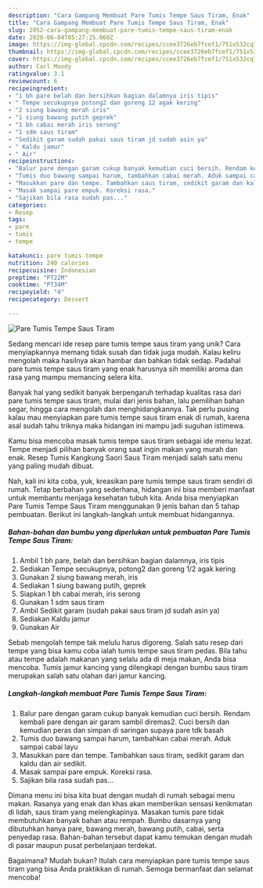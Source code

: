 ```yaml
---
description: "Cara Gampang Membuat Pare Tumis Tempe Saus Tiram, Enak"
title: "Cara Gampang Membuat Pare Tumis Tempe Saus Tiram, Enak"
slug: 2052-cara-gampang-membuat-pare-tumis-tempe-saus-tiram-enak
date: 2020-06-04T05:27:25.060Z
image: https://img-global.cpcdn.com/recipes/ccee3726eb7fcef1/751x532cq70/pare-tumis-tempe-saus-tiram-foto-resep-utama.jpg
thumbnail: https://img-global.cpcdn.com/recipes/ccee3726eb7fcef1/751x532cq70/pare-tumis-tempe-saus-tiram-foto-resep-utama.jpg
cover: https://img-global.cpcdn.com/recipes/ccee3726eb7fcef1/751x532cq70/pare-tumis-tempe-saus-tiram-foto-resep-utama.jpg
author: Carl Moody
ratingvalue: 3.1
reviewcount: 6
recipeingredient:
- "1 bh pare belah dan bersihkan bagian dalamnya iris tipis"
- " Tempe secukupnya potong2 dan goreng 12 agak kering"
- "2 siung bawang merah iris"
- "1 siung bawang putih geprek"
- "1 bh cabai merah iris serong"
- "1 sdm saus tiram"
- "Sedikit garam sudah pakai saus tiram jd sudah asin ya"
- " Kaldu jamur"
- " Air"
recipeinstructions:
- "Balur pare dengan garam cukup banyak kemudian cuci bersih. Rendam kembali pare dengan air garam sambil diremas2. Cuci bersih dan kemudian peras dan simpan di saringan supaya pare tdk basah"
- "Tumis duo bawang sampai harum, tambahkan cabai merah. Aduk sampai cabai layu"
- "Masukkan pare dan tempe. Tambahkan saus tiram, sedikit garam dan kaldu dan air sedikit."
- "Masak sampai pare empuk. Koreksi rasa."
- "Sajikan bila rasa sudah pas..."
categories:
- Resep
tags:
- pare
- tumis
- tempe

katakunci: pare tumis tempe 
nutrition: 240 calories
recipecuisine: Indonesian
preptime: "PT22M"
cooktime: "PT34M"
recipeyield: "4"
recipecategory: Dessert

---
```



![Pare Tumis Tempe Saus Tiram](https://img-global.cpcdn.com/recipes/ccee3726eb7fcef1/751x532cq70/pare-tumis-tempe-saus-tiram-foto-resep-utama.jpg)

Sedang mencari ide resep pare tumis tempe saus tiram yang unik? Cara menyiapkannya memang tidak susah dan tidak juga mudah. Kalau keliru mengolah maka hasilnya akan hambar dan bahkan tidak sedap. Padahal pare tumis tempe saus tiram yang enak harusnya sih memiliki aroma dan rasa yang mampu memancing selera kita.

Banyak hal yang sedikit banyak berpengaruh terhadap kualitas rasa dari pare tumis tempe saus tiram, mulai dari jenis bahan, lalu pemilihan bahan segar, hingga cara mengolah dan menghidangkannya. Tak perlu pusing kalau mau menyiapkan pare tumis tempe saus tiram enak di rumah, karena asal sudah tahu triknya maka hidangan ini mampu jadi suguhan istimewa.

Kamu bisa mencoba masak tumis tempe saus tiram sebagai ide menu lezat. Tempe menjadi pilihan banyak orang saat ingin makan yang murah dan enak. Resep Tumis Kangkung Saori Saus Tiram menjadi salah satu menu yang paling mudah dibuat.


Nah, kali ini kita coba, yuk, kreasikan pare tumis tempe saus tiram sendiri di rumah. Tetap berbahan yang sederhana, hidangan ini bisa memberi manfaat untuk membantu menjaga kesehatan tubuh kita. Anda bisa menyiapkan Pare Tumis Tempe Saus Tiram menggunakan 9 jenis bahan dan 5 tahap pembuatan. Berikut ini langkah-langkah untuk membuat hidangannya.

<!--inarticleads1-->

##### Bahan-bahan dan bumbu yang diperlukan untuk pembuatan Pare Tumis Tempe Saus Tiram:

1. Ambil 1 bh pare, belah dan bersihkan bagian dalamnya, iris tipis
1. Sediakan  Tempe secukupnya, potong2 dan goreng 1/2 agak kering
1. Gunakan 2 siung bawang merah, iris
1. Sediakan 1 siung bawang putih, geprek
1. Siapkan 1 bh cabai merah, iris serong
1. Gunakan 1 sdm saus tiram
1. Ambil Sedikit garam (sudah pakai saus tiram jd sudah asin ya)
1. Sediakan  Kaldu jamur
1. Gunakan  Air


Sebab mengolah tempe tak melulu harus digoreng. Salah satu resep dari tempe yang bisa kamu coba ialah tumis tempe saus tiram pedas. Bila tahu atau tempe adalah makanan yang selalu ada di meja makan, Anda bisa mencoba. Tumis jamur kancing yang dilengkapi dengan bumbu saus tiram merupakan salah satu olahan dari jamur kancing. 

<!--inarticleads2-->

##### Langkah-langkah membuat Pare Tumis Tempe Saus Tiram:

1. Balur pare dengan garam cukup banyak kemudian cuci bersih. Rendam kembali pare dengan air garam sambil diremas2. Cuci bersih dan kemudian peras dan simpan di saringan supaya pare tdk basah
1. Tumis duo bawang sampai harum, tambahkan cabai merah. Aduk sampai cabai layu
1. Masukkan pare dan tempe. Tambahkan saus tiram, sedikit garam dan kaldu dan air sedikit.
1. Masak sampai pare empuk. Koreksi rasa.
1. Sajikan bila rasa sudah pas...


Dimana menu ini bisa kita buat dengan mudah di rumah sebagai menu makan. Rasanya yang enak dan khas akan memberikan sensasi kenikmatan di lidah, saus tiram yang melengkapinya. Masakan tumis pare tidak membutuhkan banyak bahan atau rempah. Bumbu dasarnya yang dibutuhkan hanya pare, bawang merah, bawang putih, cabai, serta penyedap rasa. Bahan-bahan tersebut dapat kamu temukan dengan mudah di pasar maupun pusat perbelanjaan terdekat. 

Bagaimana? Mudah bukan? Itulah cara menyiapkan pare tumis tempe saus tiram yang bisa Anda praktikkan di rumah. Semoga bermanfaat dan selamat mencoba!
